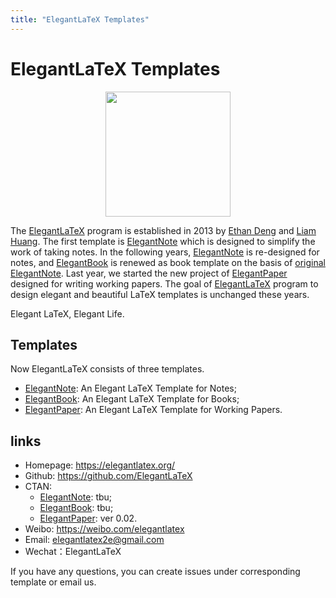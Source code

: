 ```yaml
---
title: "ElegantLaTeX Templates"
---
```


# ElegantLaTeX Templates

<center><img src="/image/logo.png" width="200"></center>

The [ElegantLaTeX](https://github.com/ElegantLaTeX) program is established in 2013 by [Ethan Deng](https://ddswhu.me/) and [Liam Huang](https://liam.page/). The first template is [ElegantNote](https://github.com/ElegantLaTeX/ElegantNote) which is designed to simplify the work of taking notes. In the following years, [ElegantNote](https://github.com/ElegantLaTeX/ElegantNote) is re-designed for notes, and [ElegantBook](https://github.com/ElegantLaTeX/ElegantBook) is renewed as book template on the basis of [original ElegantNote](https://github.com/ElegantLaTeX/ElegantNote/releases/tag/v1.00). Last year, we started the new project of [ElegantPaper](https://github.com/ElegantLaTeX/ElegantPaper) designed for writing working papers. The goal of [ElegantLaTeX](https://github.com/ElegantLaTeX) program to design elegant and beautiful LaTeX templates is unchanged these years.

Elegant LaTeX, Elegant Life.

## Templates

Now ElegantLaTeX consists of three templates.

+ [ElegantNote](https://github.com/ElegantLaTeX/ElegantNote): An Elegant LaTeX Template for Notes;
+ [ElegantBook](https://github.com/ElegantLaTeX/ElegantBook): An Elegant LaTeX Template for Books;
+ [ElegantPaper](https://github.com/ElegantLaTeX/ElegantPaper): An Elegant LaTeX Template for Working Papers.

## links

- Homepage: https://elegantlatex.org/
- Github: https://github.com/ElegantLaTeX
- CTAN: 
    - [ElegantNote](https://ctan.org/pkg/elegantnote): tbu;
    - [ElegantBook](https://ctan.org/pkg/elegantbook): tbu;
    - [ElegantPaper](https://ctan.org/pkg/elegantpaper): ver 0.02.
- Weibo: https://weibo.com/elegantlatex
- Email: elegantlatex2e@gmail.com
- Wechat：ElegantLaTeX

If you have any questions, you can create issues under corresponding template or email us.


